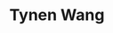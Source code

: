 ---
title: Tynen Wang
layout: fellow
university: xx
programming-languages: xx
description: xxxx
interests: xx
img: tynen.jpg
---